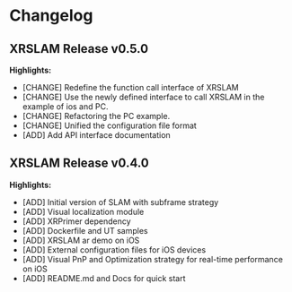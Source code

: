 # Changelog

## XRSLAM Release v0.5.0

**Highlights:**
* [CHANGE] Redefine the function call interface of XRSLAM
* [CHANGE] Use the newly defined interface to call XRSLAM in the example of ios and PC.
* [CHANGE] Refactoring the PC example.
* [CHANGE] Unified the configuration file format
* [ADD] Add API interface documentation

## XRSLAM Release v0.4.0

**Highlights:**

* [ADD] Initial version of SLAM with subframe strategy
* [ADD] Visual localization module
* [ADD] XRPrimer dependency
* [ADD] Dockerfile and UT samples
* [ADD] XRSLAM ar demo on iOS
* [ADD] External configuration files for iOS devices
* [ADD] Visual PnP and Optimization strategy for real-time performance on iOS
* [ADD] README.md and Docs for quick start
